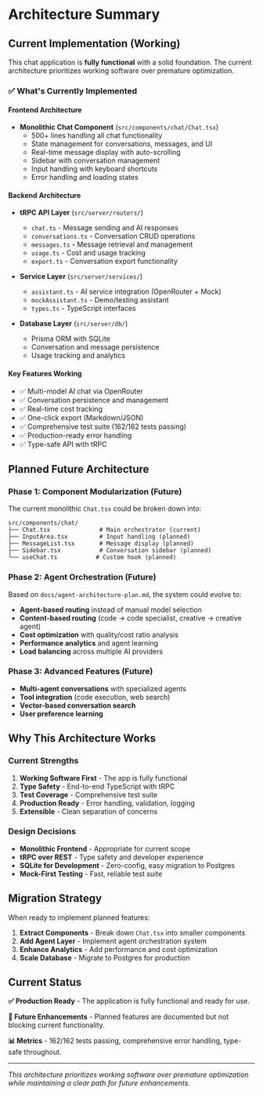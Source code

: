 # Architecture Summary

## Current Implementation (Working)

This chat application is **fully functional** with a solid foundation. The current architecture prioritizes working software over premature optimization.

### ✅ What's Currently Implemented

#### **Frontend Architecture**
- **Monolithic Chat Component** (`src/components/chat/Chat.tsx`)
  - 500+ lines handling all chat functionality
  - State management for conversations, messages, and UI
  - Real-time message display with auto-scrolling
  - Sidebar with conversation management
  - Input handling with keyboard shortcuts
  - Error handling and loading states

#### **Backend Architecture**
- **tRPC API Layer** (`src/server/routers/`)
  - `chat.ts` - Message sending and AI responses
  - `conversations.ts` - Conversation CRUD operations
  - `messages.ts` - Message retrieval and management
  - `usage.ts` - Cost and usage tracking
  - `export.ts` - Conversation export functionality

- **Service Layer** (`src/server/services/`)
  - `assistant.ts` - AI service integration (OpenRouter + Mock)
  - `mockAssistant.ts` - Demo/testing assistant
  - `types.ts` - TypeScript interfaces

- **Database Layer** (`src/server/db/`)
  - Prisma ORM with SQLite
  - Conversation and message persistence
  - Usage tracking and analytics

#### **Key Features Working**
- ✅ Multi-model AI chat via OpenRouter
- ✅ Conversation persistence and management
- ✅ Real-time cost tracking
- ✅ One-click export (Markdown/JSON)
- ✅ Comprehensive test suite (162/162 tests passing)
- ✅ Production-ready error handling
- ✅ Type-safe API with tRPC

## Planned Future Architecture

### Phase 1: Component Modularization (Future)

The current monolithic `Chat.tsx` could be broken down into:

```
src/components/chat/
├── Chat.tsx              # Main orchestrator (current)
├── InputArea.tsx         # Input handling (planned)
├── MessageList.tsx       # Message display (planned)
├── Sidebar.tsx           # Conversation sidebar (planned)
└── useChat.ts           # Custom hook (planned)
```

### Phase 2: Agent Orchestration (Future)

Based on `docs/agent-architecture-plan.md`, the system could evolve to:

- **Agent-based routing** instead of manual model selection
- **Content-based routing** (code → code specialist, creative → creative agent)
- **Cost optimization** with quality/cost ratio analysis
- **Performance analytics** and agent learning
- **Load balancing** across multiple AI providers

### Phase 3: Advanced Features (Future)

- **Multi-agent conversations** with specialized agents
- **Tool integration** (code execution, web search)
- **Vector-based conversation search**
- **User preference learning**

## Why This Architecture Works

### **Current Strengths**
1. **Working Software First** - The app is fully functional
2. **Type Safety** - End-to-end TypeScript with tRPC
3. **Test Coverage** - Comprehensive test suite
4. **Production Ready** - Error handling, validation, logging
5. **Extensible** - Clean separation of concerns

### **Design Decisions**
- **Monolithic Frontend** - Appropriate for current scope
- **tRPC over REST** - Type safety and developer experience
- **SQLite for Development** - Zero-config, easy migration to Postgres
- **Mock-First Testing** - Fast, reliable test suite

## Migration Strategy

When ready to implement planned features:

1. **Extract Components** - Break down `Chat.tsx` into smaller components
2. **Add Agent Layer** - Implement agent orchestration system
3. **Enhance Analytics** - Add performance and cost optimization
4. **Scale Database** - Migrate to Postgres for production

## Current Status

**✅ Production Ready** - The application is fully functional and ready for use.

**🔄 Future Enhancements** - Planned features are documented but not blocking current functionality.

**📊 Metrics** - 162/162 tests passing, comprehensive error handling, type-safe throughout.

---

*This architecture prioritizes working software over premature optimization while maintaining a clear path for future enhancements.*
